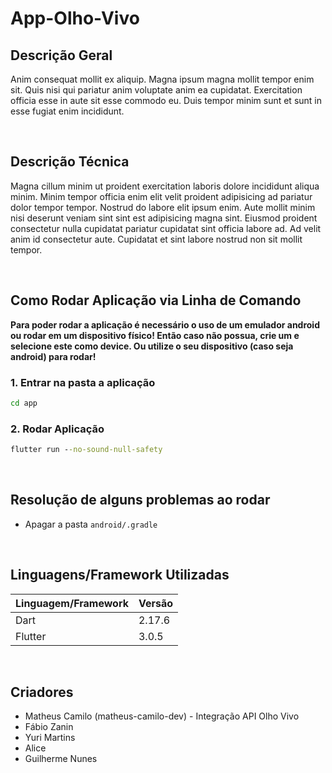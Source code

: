 # App-Olho-Vivo

## Descrição Geral
Anim consequat mollit ex aliquip. Magna ipsum magna mollit tempor enim sit. Quis nisi qui pariatur anim voluptate anim ea cupidatat. Exercitation officia esse in aute sit esse commodo eu. Duis tempor minim sunt et sunt in esse fugiat enim incididunt.

&nbsp;
## Descrição Técnica
Magna cillum minim ut proident exercitation laboris dolore incididunt aliqua minim. Minim tempor officia enim elit velit proident adipisicing ad pariatur dolor tempor tempor. Nostrud do labore elit ipsum enim. Aute mollit minim nisi deserunt veniam sint sint est adipisicing magna sint. Eiusmod proident consectetur nulla cupidatat pariatur cupidatat sint officia labore ad. Ad velit anim id consectetur aute. Cupidatat et sint labore nostrud non sit mollit tempor.

&nbsp;
## Como Rodar Aplicação via Linha de Comando

**Para poder rodar a aplicação é necessário o uso de um emulador android ou rodar em um dispositivo físico! Então caso não possua, crie um e selecione este como device. Ou utilize o seu dispositivo (caso seja android) para rodar!**

### 1. Entrar na pasta a aplicação
```cmd
cd app
```
### 2. Rodar Aplicação
```cmd
flutter run --no-sound-null-safety
```

&nbsp;
## Resolução de alguns problemas ao rodar
- Apagar a pasta `android/.gradle`

&nbsp;
## Linguagens/Framework Utilizadas
| Linguagem/Framework | Versão |
|---|---|
| Dart | 2.17.6 |
| Flutter | 3.0.5 |

&nbsp;
## Criadores
- Matheus Camilo (matheus-camilo-dev) - Integração API Olho Vivo
- Fábio Zanin
- Yuri Martins
- Alice
- Guilherme Nunes
